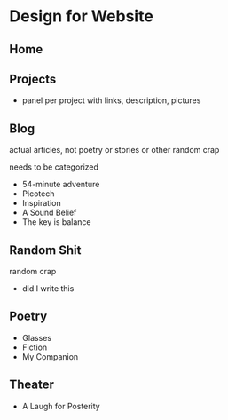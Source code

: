# Design for Website

## Home

## Projects

- panel per project with links, description, pictures

## Blog

actual articles, not poetry or stories or other random crap

needs to be categorized

- 54-minute adventure
- Picotech
- Inspiration
- A Sound Belief
- The key is balance

## Random Shit

random crap

- did I write this

## Poetry

- Glasses
- Fiction
- My Companion

## Theater

- A Laugh for Posterity
